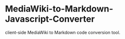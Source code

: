 MediaWiki-to-Markdown-Javascript-Converter
==========================================

client-side MediaWiki to Markdown code conversion tool.
